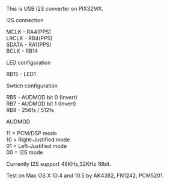 This is USB I2S converter on PIX32MX.  

I2S connection  

MCLK - RA4(PPS)  
LRCLK - RB4(PPS)  
SDATA - RA1(PPS)  
BCLK - RB14  

LED configuration

RB15 - LED1

Swtich configuration

RB5 - AUDMOD bit 0 (Invert)  
RB7 - AUDMOD bit 1 (Invert)  
RB8 - 256fs / 512fs

AUDMOD

11 = PCM/DSP mode  
10 = Right-Justified mode  
01 = Left-Justified mode  
00 = I2S mode  

Currently I2S support 48KHz,32KHz 16bit.

Test on Mac OS X 10.4 and 10.5 by AK4382, FN1242, PCM5201.
